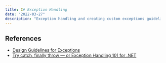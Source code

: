 ```yaml
---
title: C# Exception Handling
date: "2022-03-27"
description: "Exception handling and creating custom exceptions guidelines"
---
```




## References

- [Design Guidelines for Exceptions](<https://docs.microsoft.com/en-us/previous-versions/dotnet/netframework-4.0/ms229014(v=vs.100)?redirectedfrom=MSDN>)
- [Try catch, finally throw — or Exception Handling 101 for .NET](https://alexyakunin.medium.com/try-catch-finally-throw-or-exception-handling-101-9f824136b21b)
